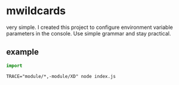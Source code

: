 # mwildcards

very simple. I created this project to configure environment variable parameters in the console. Use simple grammar and stay practical.

## example

```ts
import 
```

```shell
TRACE="module/*,-module/XD" node index.js
```